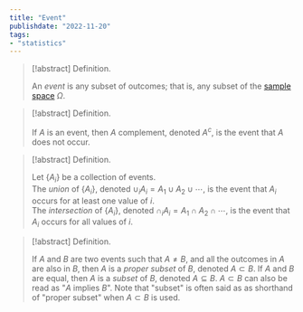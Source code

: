 ```yaml
---
title: "Event"
publishdate: "2022-11-20"
tags:
- "statistics"
---
```


> [!abstract] Definition.
> 
> An *event* is any subset of outcomes; that is, any subset of the [sample space](statistics/sample-space.md) $\Omega$.

> [!abstract] Definition.
> 
> If $A$ is an event, then $A$ complement, denoted $A^c$, is the event that $A$ does not occur.

> [!abstract] Definition.
> 
> Let $\lbrace A_i \rbrace$ be a collection of events. \
> The *union* of $\lbrace A_i \rbrace$, denoted $\cup_i A_i = A_1 \cup A_2 \cup \cdots$, is the event that $A_i$ occurs for at least one value of $i$. \
> The *intersection* of $\lbrace{A_i \rbrace}$, denoted $\cap_iA_i = A_1 \cap A_2 \cap \cdots$, is the event that $A_i$ occurs for all values of $i$.

> [!abstract] Definition.
> 
> If $A$ and $B$ are two events such that $A \neq B$, and all the outcomes in $A$ are also in $B$, then $A$ is a *proper subset* of $B$, denoted $A \subset B$. If $A$ and $B$ are equal, then $A$ is a *subset* of $B$, denoted $A \subseteq B$. $A \subset B$ can also be read as "$A$ implies $B$". Note that "subset" is often said as as shorthand of "proper subset" when $A \subset B$ is used.
